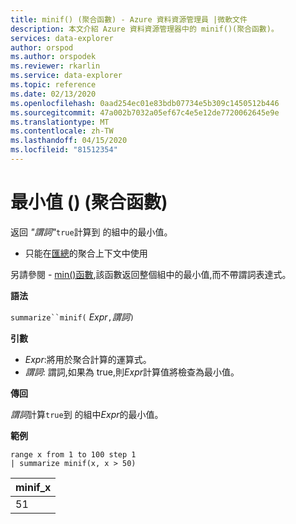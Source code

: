 ```yaml
---
title: minif() (聚合函數) - Azure 資料資源管理員 |微軟文件
description: 本文介紹 Azure 資料資源管理器中的 minif()(聚合函數)。
services: data-explorer
author: orspod
ms.author: orspodek
ms.reviewer: rkarlin
ms.service: data-explorer
ms.topic: reference
ms.date: 02/13/2020
ms.openlocfilehash: 0aad254ec01e83bdb07734e5b309c1450512b446
ms.sourcegitcommit: 47a002b7032a05ef67c4e5e12de7720062645e9e
ms.translationtype: MT
ms.contentlocale: zh-TW
ms.lasthandoff: 04/15/2020
ms.locfileid: "81512354"
---
```

# <a name="minif-aggregation-function"></a>最小值 () (聚合函數)

返回 *"謂詞"*`true`計算到 的組中的最小值。

* 只能在[匯總](summarizeoperator.md)的聚合上下文中使用

另請參閱 - [min()函數](min-aggfunction.md),該函數返回整個組中的最小值,而不帶謂詞表達式。

**語法**

`summarize``minif(` *Expr*`,`*謂詞*`)`

**引數**

* *Expr*:將用於聚合計算的運算式。
* *謂詞*: 謂詞,如果為 true,則*Expr*計算值將檢查為最小值。

**傳回**

*謂詞*計算`true`到 的組中*Expr*的最小值。

**範例**

```kusto
range x from 1 to 100 step 1
| summarize minif(x, x > 50)
```

|minif_x|
|---|
|51|